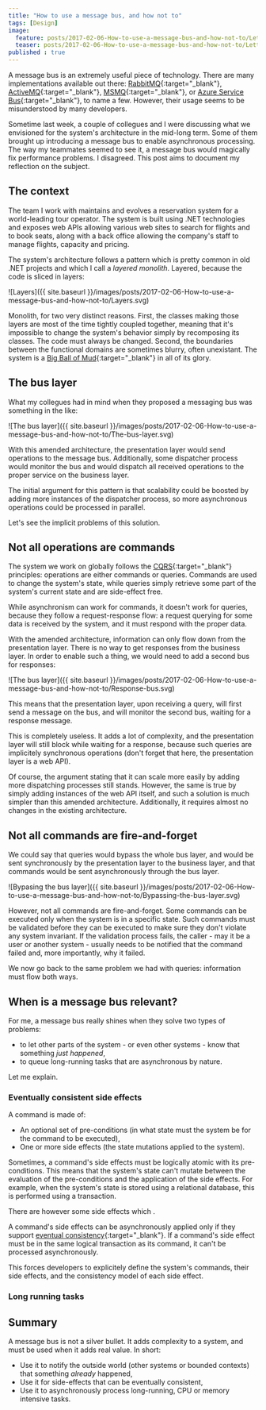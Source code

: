 ```yaml
---
title: "How to use a message bus, and how not to"
tags: [Design]
image:
  feature: posts/2017-02-06-How-to-use-a-message-bus-and-how-not-to/Letters.jpg
  teaser: posts/2017-02-06-How-to-use-a-message-bus-and-how-not-to/Letters.jpg
published : true
---
```


A message bus is an extremely useful piece of technology. There are
many implementations available out there: [RabbitMQ](https://www.rabbitmq.com/){:target="_blank"},
[ActiveMQ](http://activemq.apache.org/){:target="_blank"}, 
[MSMQ](https://msdn.microsoft.com/en-us/library/ms711472(v=vs.85).aspx){:target="_blank"},
or [Azure Service Bus](https://azure.microsoft.com/en-us/services/service-bus/){:target="_blank"}, 
to name a few. However, their usage seems to be misunderstood by many developers.

Sometime last week, a couple of collegues and I were discussing what we envisioned
for the system's architecture in the mid-long term. Some of them brought up
introducing a message bus to enable asynchronous processing.
The way my teammates seemed to see it, a message bus would magically fix
performance problems. I disagreed. This post aims to document my reflection on the subject.

## The context

The team I work with maintains and evolves a reservation system for a world-leading tour operator. The
system is built using .NET technologies and exposes web APIs allowing various web 
sites to search for flights and to book seats, along with a back office allowing
the company's staff to manage flights, capacity and pricing.

The system's architecture follows a pattern which is pretty common in old .NET projects
and which I call a *layered monolith*. Layered, because the code is sliced in
layers:

![Layers]({{ site.baseurl }}/images/posts/2017-02-06-How-to-use-a-message-bus-and-how-not-to/Layers.svg)

Monolith, for two very distinct reasons. First, the classes making those layers are 
most of the time tightly coupled together, meaning that it's impossible to change the system's
behavior simply by recomposing its classes. The code must always be changed. Second, the boundaries between
the functional domains are sometimes blurry, often unexistant. The system is
a [Big Ball of Mud](http://www.laputan.org/mud/){:target="_blank"} in all of its glory.

## The bus layer

What my collegues had in mind when they proposed a messaging bus was something in the like:

![The bus layer]({{ site.baseurl }}/images/posts/2017-02-06-How-to-use-a-message-bus-and-how-not-to/The-bus-layer.svg)

With this amended architecture, the presentation layer would send operations to the
message bus. Additionally, some dispatcher process would monitor the bus and would
dispatch all received operations to the proper service on the business layer.

The initial argument for this pattern is that scalability could be boosted by adding
more instances of the dispatcher process, so more asynchronous operations could
be processed in parallel.

Let's see the implicit problems of this solution.

## Not all operations are commands

The system we work on globally follows the [CQRS](https://en.wikipedia.org/wiki/Command–query_separation){:target="_blank"}
principles: operations are either commands or queries. Commands are used to change 
the system's state, while queries simply retrieve some part of the system's current state and
are side-effect free.

While asynchronism can work for commands, it doesn't work for queries, because 
they follow a request-response flow: a request querying for some data is received 
by the system, and it must respond with the proper data.

With the amended architecture, information can only flow down from the presentation 
layer. There is no way to get responses from the business layer. In order to
enable such a thing, we would need to add a second bus for responses:

![The bus layer]({{ site.baseurl }}/images/posts/2017-02-06-How-to-use-a-message-bus-and-how-not-to/Response-bus.svg)

This means that the presentation layer, upon receiving a query, will first send
a message on the bus, and will monitor the second bus, waiting for a response
message.

This is completely useless. It adds a lot of complexity, and the presentation layer 
will still block while waiting for a response, because such queries are implicitely 
synchronous operations (don't forget that here, the presentation layer is a web API).

Of course, the argument stating that it can scale more easily by adding more
dispatching processes still stands. However, the same is true by simply adding 
instances of the web API itself, and such a solution is much simpler than this
amended architecture. Additionally, it requires almost no changes in the existing
architecture.

## Not all commands are fire-and-forget

We could say that queries would bypass the whole bus layer, and would be sent
synchronously by the presentation layer to the business layer, and that commands
would be sent asynchronously through the bus layer.

![Bypasing the bus layer]({{ site.baseurl }}/images/posts/2017-02-06-How-to-use-a-message-bus-and-how-not-to/Bypassing-the-bus-layer.svg)

However, not all commands are fire-and-forget. Some commands can be executed
only when the system is in a specific state. Such commands must be validated
before they can be executed to make sure they don't violate any system invariant.
If the validation process fails, the caller - may it be a user or another system - 
usually needs to be notified that the command failed and, more importantly,
why it failed.

We now go back to the same problem we had with queries: information must flow
both ways.

## When is a message bus relevant?

For me, a message bus really shines when they solve two types of problems:
* to let other parts of the system - or even other systems - know that something *just happened*,
* to queue long-running tasks that are asynchronous by nature.

Let me explain.

### Eventually consistent side effects

A command is made of:
* An optional set of pre-conditions (in what state must the system be for the command to be executed),
* One or more side effects (the state mutations applied to the system).

Sometimes, a command's side effects must be logically atomic with its pre-conditions. This means that
the system's state can't mutate between the evaluation of the pre-conditions and the application of the
side effects. For example, when the system's state is stored using a relational database, this is performed 
using a transaction.

There are however some side effects which . 




A command's side effects can be asynchronously applied only if they support 
[eventual consistency](https://en.wikipedia.org/wiki/Eventual_consistency){:target="_blank"}. 
If a command's side effect must be in the same logical transaction as its command, 
it can't be processed asynchronously.

This forces developers to explicitely define the system's commands, their
side effects, and the consistency model of each side effect.

### Long running tasks



## Summary

A message bus is not a silver bullet. It adds complexity to a system, and
must be used when it adds real value. In short:

* Use it to notify the outside world (other systems or bounded contexts) that something *already* happened,
* Use it for side-effects that can be eventually consistent,
* Use it to asynchronously process long-running, CPU or memory intensive tasks.
